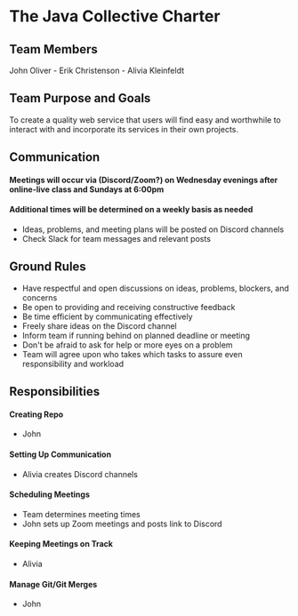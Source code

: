 # The Java Collective Charter
## Team Members
John Oliver - Erik Christenson - Alivia Kleinfeldt

## Team Purpose and Goals
To create a quality web service that users will find easy and worthwhile to interact with and incorporate its services 
in their own projects.

## Communication
#### Meetings will occur via (Discord/Zoom?) on Wednesday evenings after online-live class and Sundays at 6:00pm 
#### Additional times will be determined on a weekly basis as needed
* Ideas, problems, and meeting plans will be posted on Discord channels
* Check Slack for team messages and relevant posts

## Ground Rules
* Have respectful and open discussions on ideas, problems, blockers, and concerns
* Be open to providing and receiving constructive feedback
* Be time efficient by communicating effectively 
* Freely share ideas on the Discord channel
* Inform team if running behind on planned deadline or meeting
* Don't be afraid to ask for help or more eyes on a problem
* Team will agree upon who takes which tasks to assure even responsibility and workload

## Responsibilities
#### Creating Repo
* John

#### Setting Up Communication
* Alivia creates Discord channels

#### Scheduling Meetings
* Team determines meeting times 
* John sets up Zoom meetings and posts link to Discord

#### Keeping Meetings on Track
* Alivia

#### Manage Git/Git Merges
* John